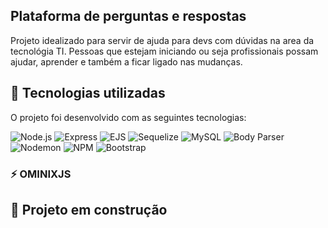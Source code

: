 ## Plataforma de perguntas e respostas

Projeto idealizado para servir de ajuda para devs com dúvidas na area da tecnológia TI. Pessoas que estejam iniciando ou seja profissionais possam ajudar, aprender e também a ficar ligado nas mudanças.
## 🧩 Tecnologias utilizadas

O projeto foi desenvolvido com as seguintes tecnologias:

![Node.js](https://img.shields.io/badge/Node.js-43853D?style=for-the-badge&logo=node.js&logoColor=white)
![Express](https://img.shields.io/badge/Express.js-404D59?style=for-the-badge)
![EJS](https://img.shields.io/badge/EJS-8A2BE2?style=for-the-badge)
![Sequelize](https://img.shields.io/badge/Sequelize-52B0E7?style=for-the-badge&logo=sequelize&logoColor=white)
![MySQL](https://img.shields.io/badge/MySQL-4479A1?style=for-the-badge&logo=mysql&logoColor=white)
![Body Parser](https://img.shields.io/badge/Body--Parser-FF6C37?style=for-the-badge)
![Nodemon](https://img.shields.io/badge/Nodemon-76D04B?style=for-the-badge&logo=nodemon&logoColor=white)
![NPM](https://img.shields.io/badge/NPM-CB3837?style=for-the-badge&logo=npm&logoColor=white)
![Bootstrap](https://img.shields.io/badge/Bootstrap-7952B3?style=for-the-badge&logo=bootstrap&logoColor=white)


### ⚡ OMINIXJS

## 🚧 Projeto em construção
